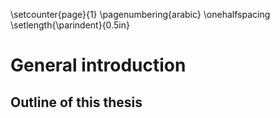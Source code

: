 \setcounter{page}{1}
\pagenumbering{arabic}
\onehalfspacing
\setlength{\parindent}{0.5in}

# General introduction






## Outline of this thesis
